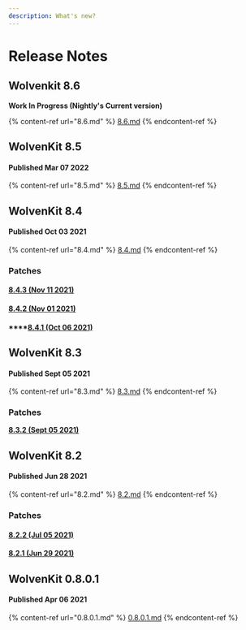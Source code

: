 ```yaml
---
description: What's new?
---
```


# Release Notes

## Wolvenkit 8.6&#x20;

**Work In Progress (Nightly's Current version)**&#x20;

{% content-ref url="8.6.md" %}
[8.6.md](8.6.md)
{% endcontent-ref %}

## WolvenKit 8.5

#### Published Mar 07 2022

{% content-ref url="8.5.md" %}
[8.5.md](8.5.md)
{% endcontent-ref %}

## WolvenKit 8.4

#### Published Oct 03 2021

{% content-ref url="8.4.md" %}
[8.4.md](8.4.md)
{% endcontent-ref %}

### Patches

#### [**8.4.3 (Nov 11 2021)**](8.4.md#8.4.1-oct-06-2021) <a href="#8.4.3-nov-11-2021" id="8.4.3-nov-11-2021"></a>

#### [**8.4.2 (Nov 01 2021)**](8.4.md#8.4.1-oct-06-2021) <a href="#8.4.2-nov-01-2021" id="8.4.2-nov-01-2021"></a>

#### ****[**8.4.1 (Oct 06 2021)**](8.4.md#8.4.1-oct-06-2021)

## WolvenKit 8.3

#### Published Sept 05 2021

{% content-ref url="8.3.md" %}
[8.3.md](8.3.md)
{% endcontent-ref %}

### Patches

****[**8.3.2 (Sept 05 2021)**](8.3.md#8.3.2-sept-05-2021)****

## WolvenKit 8.2

#### Published Jun 28 2021

{% content-ref url="8.2.md" %}
[8.2.md](8.2.md)
{% endcontent-ref %}

### Patches

#### [8.2.2 (Jul 05 2021)](8.2.md#8-2-2-jul-05-2021)

#### [8.2.1 (Jun 29 2021)](8.2.md#8-2-1-jun-29-2021)

## WolvenKit 0.8.0.1

#### Published Apr 06 2021

{% content-ref url="0.8.0.1.md" %}
[0.8.0.1.md](0.8.0.1.md)
{% endcontent-ref %}
